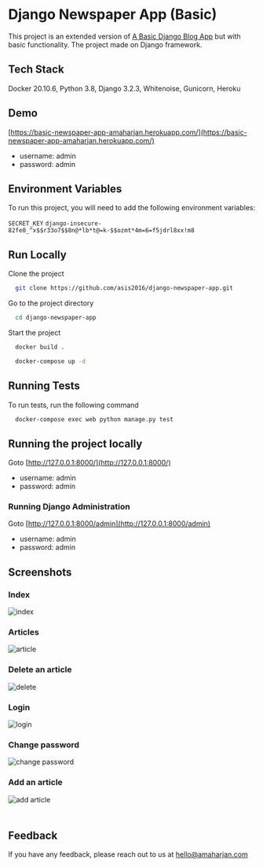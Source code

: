 
# Django Newspaper App (Basic)
This project is an extended version of [A Basic Django Blog App](https://github.com/asis2016/django-blog-app) but with basic functionality. The project made on Django framework.


## Tech Stack
Docker 20.10.6, Python 3.8, Django 3.2.3, Whitenoise, Gunicorn, Heroku


## Demo
[https://basic-newspaper-app-amaharjan.herokuapp.com/](https://basic-newspaper-app-amaharjan.herokuapp.com/)

- username: admin
- password: admin

## Environment Variables

To run this project, you will need to add the following environment variables:

`SECRET_KEY` `django-insecure-82fe0_^x$$r33o7$$8n@*lb*t@=k-$$ozmt*4m=6=f5jdrl8xx!m8`

## Run Locally

Clone the project

```bash
  git clone https://github.com/asis2016/django-newspaper-app.git
```

Go to the project directory

```bash
  cd django-newspaper-app
```

Start the project

```bash
  docker build .
```

```bash
  docker-compose up -d
```

## Running Tests

To run tests, run the following command

```bash
  docker-compose exec web python manage.py test
```

## Running the project locally

Goto [http://127.0.0.1:8000/](http://127.0.0.1:8000/)
- username: admin
- password: admin

### Running Django Administration

Goto [http://127.0.0.1:8000/admin](http://127.0.0.1:8000/admin)
- username: admin
- password: admin
  
  
## Screenshots

### Index
![index](/screenshots/a.png)

### Articles
![article](/screenshots/b.png)

### Delete an article
![delete](/screenshots/f.png)

### Login
![login](/screenshots/c.png)

### Change password
![change password](/screenshots/d.png)

### Add an article
![add article](/screenshots/e.png)

### 
![]()

## Feedback

If you have any feedback, please reach out to us at hello@amaharjan.com

  


  
